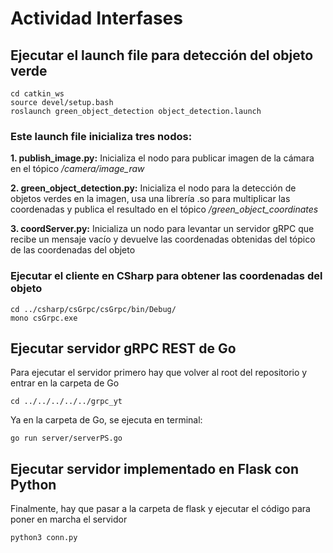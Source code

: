 # Actividad Interfases

## Ejecutar el launch file para detección del objeto verde

```
cd catkin_ws
source devel/setup.bash
roslaunch green_object_detection object_detection.launch
```

### Este launch file inicializa tres nodos:
**1. publish_image.py:** Inicializa el nodo para publicar imagen de la cámara en el tópico */camera/image\_raw*

**2. green\_object_detection.py:** Inicializa el nodo para la detección de objetos verdes en la imagen, usa una librería .so para multiplicar las coordenadas y publica el resultado en el tópico */green\_object\_coordinates*

**3. coordServer.py:** Inicializa un nodo para levantar un servidor gRPC que recibe un mensaje vacío y devuelve las coordenadas obtenidas del tópico de las coordenadas del objeto

### Ejecutar el cliente en CSharp para obtener las coordenadas del objeto

```
cd ../csharp/csGrpc/csGrpc/bin/Debug/
mono csGrpc.exe
```

## Ejecutar servidor gRPC REST de Go
Para ejecutar el servidor primero hay que volver al root del repositorio y entrar en la carpeta de Go
```
cd ../../../../../grpc_yt
```

Ya en la carpeta de Go, se ejecuta en terminal:

```
go run server/serverPS.go
```
## Ejecutar servidor implementado en Flask con Python
Finalmente, hay que pasar a la carpeta de flask y ejecutar el código para poner en marcha el servidor

```
python3 conn.py
```